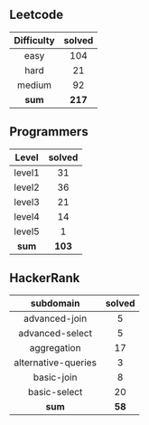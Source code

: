 ## Leetcode
|    Difficulty    | solved |
| :-------------: | :----: |
|easy|104|
|hard|21|
|medium|92|
| **sum** | **217**|

## Programmers
|    Level    | solved |
| :-------------: | :----: |
|level1|31|
|level2|36|
|level3|21|
|level4|14|
|level5|1|
| **sum** | **103**|

## HackerRank
|    subdomain    | solved |
| :-------------: | :----: |
|advanced-join|5|
|advanced-select|5|
|aggregation|17|
|alternative-queries|3|
|basic-join|8|
|basic-select|20|
| **sum** | **58**|

